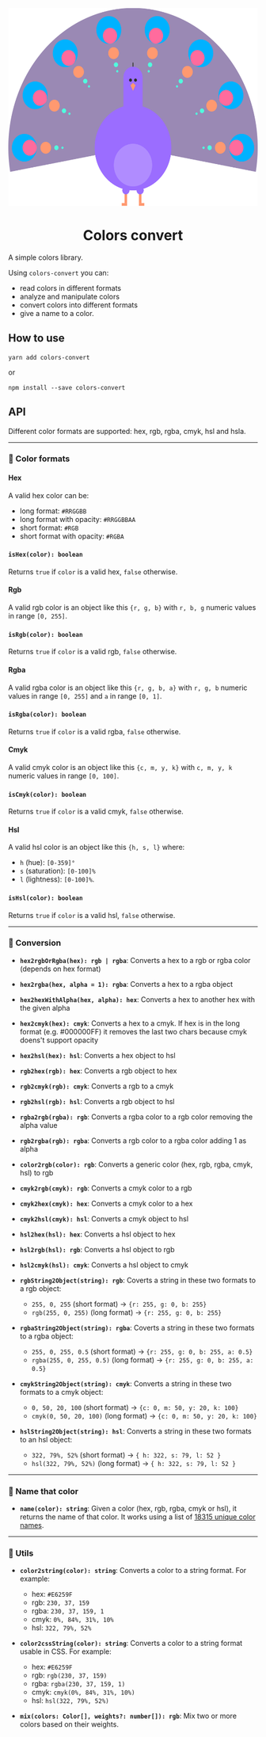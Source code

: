<div align="center" style="text-align: center">
  <img src="./public/peacock.svg" height="400">
  
  <h1>Colors convert</h1>
</div>

A simple colors library.

Using `colors-convert` you can:

- read colors in different formats
- analyze and manipulate colors
- convert colors into different formats
- give a name to a color.

## How to use

    yarn add colors-convert

or

    npm install --save colors-convert

## API

Different color formats are supported: hex, rgb, rgba, cmyk, hsl and hsla.

---

### 🎨 Color formats

#### Hex

A valid hex color can be:

- long format: `#RRGGBB`
- long format with opacity: `#RRGGBBAA`
- short format: `#RGB`
- short format with opacity: `#RGBA`

#### `isHex(color): boolean`

Returns `true` if `color` is a valid hex, `false` otherwise.

#### Rgb

A valid rgb color is an object like this `{r, g, b}` with `r, b, g` numeric values in range `[0, 255]`.

#### `isRgb(color): boolean`

Returns `true` if `color` is a valid rgb, `false` otherwise.

#### Rgba

A valid rgba color is an object like this `{r, g, b, a}` with `r, g, b` numeric values in range `[0, 255]` and `a` in range `[0, 1]`.

#### `isRgba(color): boolean`

Returns `true` if `color` is a valid rgba, `false` otherwise.

#### Cmyk

A valid cmyk color is an object like this `{c, m, y, k}` with `c, m, y, k` numeric values in range `[0, 100]`.

#### `isCmyk(color): boolean`

Returns `true` if `color` is a valid cmyk, `false` otherwise.

#### Hsl

A valid hsl color is an object like this `{h, s, l}` where:

- `h` (hue): `[0-359]°`
- `s` (saturation): `[0-100]%`
- `l` (lightness): `[0-100]%`.

#### `isHsl(color): boolean`

Returns `true` if `color` is a valid hsl, `false` otherwise.

---

### 🎨 Conversion

- **`hex2rgbOrRgba(hex): rgb | rgba`**: Converts a hex to a rgb or rgba color (depends on hex format)

- **`hex2rgba(hex, alpha = 1): rgba`**: Converts a hex to a rgba object

- **`hex2hexWithAlpha(hex, alpha): hex`**: Converts a hex to another hex with the given alpha

- **`hex2cmyk(hex): cmyk`**: Converts a hex to a cmyk. If hex is in the long format (e.g. #000000FF) it removes the last two chars because cmyk doens't support opacity

- **`hex2hsl(hex): hsl`**: Converts a hex object to hsl

- **`rgb2hex(rgb): hex`**: Converts a rgb object to hex

- **`rgb2cmyk(rgb): cmyk`**: Converts a rgb to a cmyk

- **`rgb2hsl(rgb): hsl`**: Converts a rgb object to hsl

- **`rgba2rgb(rgba): rgb`**: Converts a rgba color to a rgb color removing the alpha value

- **`rgb2rgba(rgb): rgba`**: Converts a rgb color to a rgba color adding 1 as alpha

- **`color2rgb(color): rgb`**: Converts a generic color (hex, rgb, rgba, cmyk, hsl) to rgb

- **`cmyk2rgb(cmyk): rgb`**: Converts a cmyk color to a rgb

- **`cmyk2hex(cmyk): hex`**: Converts a cmyk color to a hex

- **`cmyk2hsl(cmyk): hsl`**: Converts a cmyk object to hsl

- **`hsl2hex(hsl): hex`**: Converts a hsl object to hex

- **`hsl2rgb(hsl): rgb`**: Converts a hsl object to rgb

- **`hsl2cmyk(hsl): cmyk`**: Converts a hsl object to cmyk

- **`rgbString2Object(string): rgb`**: Coverts a string in these two formats to a rgb object:

  - `255, 0, 255` (short format) -> `{r: 255, g: 0, b: 255}`
  - `rgb(255, 0, 255)` (long format) -> `{r: 255, g: 0, b: 255}`

- **`rgbaString2Object(string): rgba`**: Coverts a string in these two formats to a rgba object:

  - `255, 0, 255, 0.5` (short format) -> `{r: 255, g: 0, b: 255, a: 0.5}`
  - `rgba(255, 0, 255, 0.5)` (long format) -> `{r: 255, g: 0, b: 255, a: 0.5}`

- **`cmykString2Object(string): cmyk`**: Converts a string in these two formats to a cmyk object:

  - `0, 50, 20, 100` (short format) -> `{c: 0, m: 50, y: 20, k: 100}`
  - `cmyk(0, 50, 20, 100)` (long format) -> `{c: 0, m: 50, y: 20, k: 100}`

- **`hslString2Object(string): hsl`**: Converts a string in these two formats to an hsl object:

  - `322, 79%, 52%` (short format) -> `{ h: 322, s: 79, l: 52 }`
  - `hsl(322, 79%, 52%)` (long format) -> `{ h: 322, s: 79, l: 52 }`

---

### 🎨 Name that color

- **`name(color): string`**: Given a color (hex, rgb, rgba, cmyk or hsl), it returns the name of that color. It works using a list of [18315 unique color names](https://api.color.pizza/v1/).

---

### 🎨 Utils

- **`color2string(color): string`**: Converts a color to a string format. For example:

  - hex: `#E6259F`
  - rgb: `230, 37, 159`
  - rgba: `230, 37, 159, 1`
  - cmyk: `0%, 84%, 31%, 10%`
  - hsl: `322, 79%, 52%`

- **`color2cssString(color): string`**: Converts a color to a string format usable in CSS. For example:

  - hex: `#E6259F`
  - rgb: `rgb(230, 37, 159)`
  - rgba: `rgba(230, 37, 159, 1)`
  - cmyk: `cmyk(0%, 84%, 31%, 10%)`
  - hsl: `hsl(322, 79%, 52%)`

- **`mix(colors: Color[], weights?: number[]): rgb`**: Mix two or more colors based on their weights.

<!---

Commands:

- `yarn compile` to compile Typescript
- `yarn compile-watch` to compile Typescript in watch mode
- `yarn test` to run Jest tests
- `yarn test-watch` to run Jest tests in watch mode
- `yarn test --verbose` / `yarn test-watch --verbose` to get the verbose mode in which you can see details about each single test
- `yarn coverage-watch` run coverage test in watch mode
- `yarn coverage-interactive-watch` run interactive coverage test in watch mode (look at http://127.0.0.1:9000/lcov-report/)
- `yarn publish` to publish the package on NPM
- `yarn format` to format the code using Prettier
- `yarn lint` to lint the code using tslint.
- `yarn clean` format and lint code
- `yarn prepublish` to remove the dist folder, ricreate it and compile Typescript

So, to publish on NPM:

- `yarn compile`
- `yarn prepublish`
- `yarn publish`
- then push with push all tags flag.

-->

<!--
color names from https://github.com/meodai/color-names
-->
